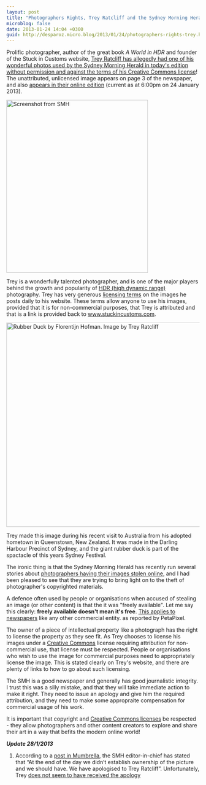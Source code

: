 ```yaml
---
layout: post
title: "Photographers Rights, Trey Ratcliff and the Sydney Morning Herald"
microblog: false
date: 2013-01-24 14:04 +0300
guid: http://desparoz.micro.blog/2013/01/24/photographers-rights-trey.html
---
```

<p>Prolific photographer, author of the great book <em>A World in HDR</em> and founder of the Stuck in Customs website, <a href="http://www.stuckincustoms.com/2013/01/24/im-not-a-reader-sydney-morning-herald/">Trey Ratcliff has allegedly had one of his wonderful photos used by the Sydney Morning Herald in today's edition without permission and against the terms of his Creative Commons license</a>! The unattributed, unlicensed image appears on page 3 of the newspaper, and also <a href="http://www.smh.com.au/entertainment/about-town/no-peeking-festival-favourite-ducks-out-in-secret–but-it-will-return-20130123-2d7hc.html">appears in their online edition</a> (current as at 6:00pm on 24 January 2013).</p>
<p><a href="http://www.smh.com.au/entertainment/about-town/no-peeking-festival-favourite-ducks-out-in-secret–but-it-will-return-20130123-2d7hc.html"><img id="smhss" height="451" alt="Screenshot from SMH" width="369" src="http://desparoz.me/uploads/2017/6cac841483.jpg" /></a></p>
<p>Trey is a wonderfully talented photographer, and is one of the major players behind the growth and popularity of <a href="http://www.stuckincustoms.com/hdr-photography/">HDR (high dynamic range)</a> photography. Trey has very generous <a href="http://www.stuckincustoms.com/licensing/">licensing terms</a> on the images he posts daily to his website. These terms allow anyone to use his images, provided that it is for non-commercial purposes, that Trey is attributed and that is a link is provided back to <a href="www.stuckincustoms.com">www.stuckincustoms.com</a>.</p>
<p><a href="http://www.stuckincustoms.com/2013/01/24/im-not-a-reader-sydney-morning-herald/"><img id="ducky" height="533" alt="Rubber Duck by Florentijn Hofman. Image by Trey Ratcliff" width="720" src="http://desparoz.me/uploads/2017/3d46eda11b.jpg" /></a></p>
<p>Trey made this image during his recent visit to Australia from his adopted hometown in Queenstown, New Zealand. It was made in the Darling Harbour Precinct of Sydney, and the giant rubber duck is part of the spactacle of this years Sydney Festival.</p>
<p>The ironic thing is that the Sydney Morning Herald has recently run several stories about <a href="http://www.smh.com.au/technology/technology-news/photographer-sues-over-stolen-photo-20130115-2cqh1.html">photographers having their images stolen online</a>, and I had been pleased to see that they are trying to bring light on to the theft of photographer's copyrighted materials.</p>
<p>A defence often used by people or organisations when accused of stealing an image (or other content) is that the it was "freely available". Let me say this clearly: <strong>freely available doesn't mean it's free</strong>. <a href="http://www.petapixel.com/2013/01/15/judge-rules-news-agencies-cannot-use-twitter-photos-without-permission/">This applies to newspapers</a> like any other commercial entity. as reported by PetaPixel.</p>
<p>The owner of a piece of intellectual property like a photograph has the right to license the property as they see fit. As Trey chooses to license his images under a <a href="http://creativecommons.org.au/learn-more/licences">Creative Commons</a> license requiring attribution for non-commercial use, that license must be respected. People or organisations who wish to use the image for commercial purposes need to appropriately license the image. This is stated clearly on Trey's website, and there are plenty of links to how to go about such licensing.</p>
<p>The SMH is a good newspaper and generally has good journalistic integrity. I trust this was a silly mistake, and that they will take immediate action to make it right. They need to issue an apology and give him the required attribution, and they need to make some appropraite compensation for commercial usage of his work.</p>
<p>It is important that copyright and <a href="http://creativecommons.org.au/learn-more/licences">Creative Commons licenses</a> be respected - they allow photographers and other content creators to explore and share their art in a way that befits the modern online world!</p>
<p><strong><em>Update 28/1/2013</em></strong></p>
<ol>
<li>According to a <a href="http://mumbrella.com.au/smh-accused-of-breaching-photographers-copyright-135644">post in Mumbrella</a>, the SMH editor-in-chief has stated that “At the end of the day we didn’t establish ownership of the picture and we should have. We have apologised to Trey Ratcliff”. Unfortunately, Trey <a href="http://www.stuckincustoms.com/2013/01/28/sydney-harbour-under-mountains-of-clouds/">does not seem to have received the apology</a></li>
</ol>
